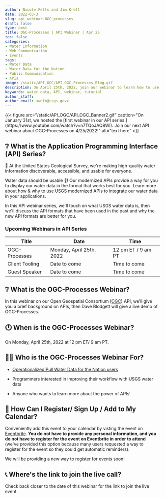 ```yaml
---
author: Nicole Felts and Jim Kreft
date: 2022-03-3
slug: api-webinar-OGC-processes
draft: false
type: post
title: OGC-Processes | API Webinar | Apr 25
toc: false
categories: 
- Water Information
- Web Communication
- Events
tags:
- Water Data
- Water Data for the Nation
- Public Communication
- APIs
image: /static/API_OGC/API_OGC_Processes_Blog.gif
description: On April 25th, 2022, join our webinar to learn how to use USGS's Application Programming Interface OGC-Processes to serve your unique water data display needs.
keywords: water data, API, webinar, tutorial
author_staff: 
author_email: <wdfn@usgs.gov>
---
```


<div class="grid-row">
{{< figure src="/static/API_OGC/API_OGC_Banner2.gif" caption="On January 31st, we hosted the [first webinar in our API series.](https://www.youtube.com/watch?v=n7TQoJAQ8WI). Join our next API webinar about OGC-Processes on 4/25/2022!" alt="text here" >}}
</div>

## ❔ What is the Application Programming Interface (API) Series?
🙌 At the United States Geological Survey, we're making high-quality water information discoverable, accessible, and usable for everyone.

Water data should be usable 🦾! Our modernized APIs provide a way for you to display our water data in the format that works best for you. Learn more about how & why to use USGS modernized APIs to integrate our water data in your applications.

In this API webinar series, we'll touch on what USGS water data is, then we'll discuss the API formats that have been used in the past and why the new API formats are better for you.

### Upcoming Webinars in API Series
| Title | Date | Time |
|------|----------|-------|
OGC-Processes | Monday, April 25th, 2022 | 12 pm ET / 9 am PT
Client Tooling | Date to come | Time to come
Guest Speaker | Date to come | Time to come

## ❔ What is the OGC-Processes Webinar?
In this webinar on our Open Geospatial Consortium ([OGC](https://ogcapi.ogc.org/)) API, we'll give you a brief background on APIs, then Dave Blodgett will give a live demo of OGC-Processes.

## 🕛 When is the OGC-Processes Webinar?
On Monday, April 25th, 2022 at 12 pm ET/ 9 am PT.


## 👩‍💻 Who is the OGC-Processes Webinar For?
- [Operationalized Pull Water Data for the Nation users](https://waterdata.usgs.gov/blog/user_operational_pull/)

- Programmers interested in improving their workflow with USGS water data

- Anyone who wants to learn more about the power of APIs!


## 📆 How Can I Register/ Sign Up / Add to My Calendar?
Conveniently add this event to your calendar by visting the event on [Eventbrite](https://www.eventbrite.com/e/ogc-processes-apis-easily-integrate-real-time-water-data-tickets-252228220397). <b>You do not have to provide any personal information, and you do not have to register for the event on Eventbrite in order to attend</b> (we've provided this option because many users requested a way to register for the event so they could get automatic reminders).
  
We will be providing a new way to register for events soon!

## 📞 Where's the link to join the live call?
Check back closer to the date of this webinar for the link to join the live event.